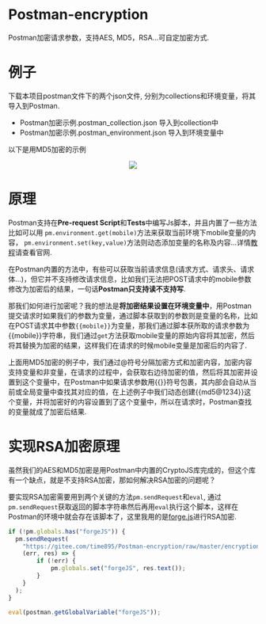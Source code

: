 # Postman-encryption
Postman加密请求参数，支持AES, MD5，RSA...可自定加密方式.

# 例子
下载本项目postman文件下的两个json文件, 分别为collections和环境变量，将其导入到Postman.
- Postman加密示例.postman_collection.json 导入到collection中
- Postman加密示例.postman_environment.json 导入到环境变量中

以下是用MD5加密的示例
<div align=center>
<img src="https://gitee.com/aletto/Postman-encryption/raw/master/console.png" />
<!-- <img src="images/console.png" /> -->
</div>

# 原理
Postman支持在**Pre-request Script**和**Tests**中编写Js脚本，并且内置了一些方法比如可以用 
```pm.environment.get(mobile)```方法来获取当前环境下mobile变量的内容，
```pm.environment.set(key,value)```方法则动态添加变量的名称及内容...详情[教程](https://learning.postman.com/docs/postman/scripts/test-scripts/)请查看官网.

在Postman内置的方法中，有些可以获取当前请求信息(请求方式、请求头、请求体...)，但它并不支持修改请求信息，比如我们无法把POST请求中的mobile参数修改为加密后的结果，一句话**Postman只支持读不支持写**.

那我们如何进行加密呢？我的想法是**将加密结果设置在环境变量中**，用Postman提交请求时如果我们的参数为变量，通过脚本获取到的参数则是变量的名称，比如在POST请求其中参数```{{mobile}}```为变量，那我们通过脚本获所取的请求参数为{{mobile}}字符串，我们通过```get```方法获取mobile变量的原始内容将其加密，然后将其替换为加密的结果，这样我们在请求的时候mobile变量是加密后的内容了.

上面用MD5加密的例子中，我们通过@符号分隔加密方式和加密内容，加密内容支持变量和非变量，在请求的过程中，会获取右边待加密的值，然后将其加密并设置到这个变量中，在Postman中如果请求参数用{{}}符号包裹，其内部会自动从当前或全局变量中查找其对应的值，在上述例子中我们动态创建{{md5@1234}}这个变量，并将加密好的内容设置到了这个变量中，所以在请求时，Postman查找的变量就成了加密后结果.

# 实现RSA加密原理
虽然我们的AES和MD5加密是用Postman中内置的CryptoJS库完成的，但这个库有一个缺点，就是不支持RSA加密，那如何解决RSA加密的问题呢？

要实现RSA加密需要用到两个关键的方法```pm.sendRequest```和```eval```, 通过```pm.sendRequest```获取返回的脚本字符串然后再用```eval```执行这个脚本，这样在Postman的环境中就会存在该脚本了，这里我用的是[forge.js](https://github.com/digitalbazaar/forge)进行RSA加密.

```javascript
if (!pm.globals.has("forgeJS")) {
  pm.sendRequest(
    "https://gitee.com/time895/Postman-encryption/raw/master/encryption.js",
    (err, res) => {
        if (!err) {
            pm.globals.set("forgeJS", res.text());
        }
    }
  );
}

eval(postman.getGlobalVariable("forgeJS"));
```
